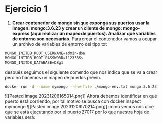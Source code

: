 # Ejercicio 1
1.  **Crear contenedor de mongo sin que exponga sus puertos usar la imagen: mongo:3.6.23 y crear un cliente de mongo: mongo-express (aquí realizar un mapeo de puertos). Analizar qué variables de entorno son necesarias.**
Para crear el contenedor vamos a ocupar un archivo de variables de entorno del tipo txt
```txt
MONGO_INITDB_ROOT_USERNAME=admin-dba
MONGO_INITDB_ROOT_PASSWORD=112358Ss
MONGO_INITDB_DATABASE=DBg1
```
después seguimos el siguiente comendo que nos indica que se va a crear pero no hacemos un mapeo de puertos previo.
```bash
docker run -d --name mymongo --env-file ./mongo-env.txt mongo:3.6.23
```
![[Pasted image 20231206165014.png]]
Ahora debemos identificar en qué puerto está corriendo, por tal motivo se busca con docker inspect mymongo
![[Pasted image 20231206170214.png]]
como vemos nos dice que se está ejecutando por el puerto 27017 por lo que nuestra hoja de variables será:

